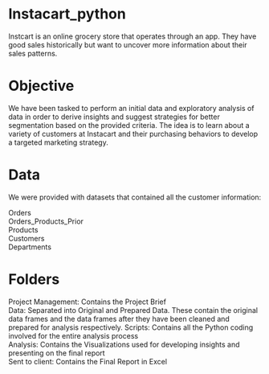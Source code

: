 # Instacart_python
Instcart is an online grocery store that operates through an app. They have good sales historically but want to uncover more information about their sales patterns.

# Objective
We have been tasked to perform an initial data and exploratory analysis of data in order to derive insights and suggest strategies for better segmentation based on the provided criteria. The idea is to learn about a variety of customers at Instacart and their purchasing behaviors to develop a targeted marketing strategy.

# Data
We were provided with datasets that contained all the customer information:

Orders   
Orders_Products_Prior  
Products  
Customers    
Departments  

# Folders  
Project Management: Contains the Project Brief  
Data: Separated into Original and Prepared Data. These contain the original data frames and the data frames after they have been cleaned and prepared for analysis respectively. 
Scripts: Contains all the Python coding involved for the entire analysis process  
Analysis: Contains the Visualizations used for developing insights and presenting on the final report  
Sent to client: Contains the Final Report in Excel  
